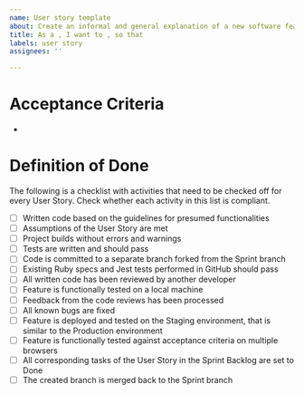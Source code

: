 ```yaml
---
name: User story template
about: Create an informal and general explanation of a new software feature
title: As a , I want to , so that
labels: user story
assignees: ''

---
```


# Acceptance Criteria

-

# Definition of Done

The following is a checklist with activities that need to be checked off for every User Story. Check whether each activity in this list is compliant.

- [ ] Written code based on the guidelines for presumed functionalities
- [ ] Assumptions of the User Story are met 
- [ ] Project builds without errors and warnings 
- [ ] Tests are written and should pass 
- [ ] Code is committed to a separate branch forked from the Sprint branch 
- [ ] Existing Ruby specs and Jest tests performed in GitHub should pass 
- [ ] All written code has been reviewed by another developer 
- [ ] Feature is functionally tested on a local machine 
- [ ] Feedback from the code reviews has been processed 
- [ ] All known bugs are fixed 
- [ ] Feature is deployed and tested on the Staging environment, that is similar to the Production environment 
- [ ] Feature is functionally tested against acceptance criteria on multiple browsers 
- [ ] All corresponding tasks of the User Story in the Sprint Backlog are set to Done 
- [ ] The created branch is merged back to the Sprint branch
